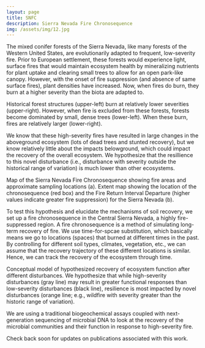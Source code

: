```yaml
---
layout: page
title: SNFC
description: Sierra Nevada Fire Chronosequence
img: /assets/img/12.jpg
---
```


The mixed conifer forests of the Sierra Nevada, like many forests of the Western United States, are evolutionarily adapted to frequent, low-severity fire. Prior to European settlement, these forests would experience light, surface fires that would maintain ecosystem health by mineralizing nutrients for plant uptake and clearing small trees to allow for an open park-like canopy. However, with the onset of fire suppression (and absence of same surface fires), plant densities have increased. Now, when fires do burn, they burn at a higher severity than the biota are adapted to. 
<div class="img_row">
    <img class="col three left" src="{{ site.baseurl }}/assets/img/fig2.jpg" alt="" title="Forest structure affects fire severity"/>
</div>
<div class="col three caption">
    Historical forest structures (upper-left) burn at relatively lower severities (upper-right). However, when fire is excluded from these forests, forests become dominated by small, dense trees (lower-left). When these burn, fires are relatively larger (lower-right). 
</div>

We know that these high-severity fires have resulted in large changes in the aboveground ecosystem (lots of dead trees and stunted recovery), but we know relatively little about the impacts belowground, which could impact the recovery of the overall ecosystem. We hypothesize that the resillience to this novel disturbance (i.e., disturbance with severity outside the historical range of variation) is much lower than other ecosystems.
<div class="img_row">
    <img class="col three left" src="{{ site.baseurl }}/assets/img/fig1.jpg" alt="" title="Map of the Sierra Nevada Fire Chronosequence"/>
</div>
<div class="col three caption">
    Map of the Sierra Nevada Fire Chronosequence showing fire areas and approximate sampling locations (a). Extent map showing the location of the chronosequence (red box) and the Fire Return Interval Departure (higher values indicate greater fire suppression) for the Sierra Nevada (b).
</div>

To test this hypothesis and elucidate the mechanisms of soil recovery, we set up a fire chronosequence in the Central Sierra Nevada, a highly fire-suppressed region. A fire chronosequence is a method of simulating long-term recovery of fire. We use time-for-spcae substitution, which basically means we go to locations (spaces) that burned at different times in the past. By controlling for different soil types, climates, vegetation, etc., we can assume that the recovery trajectory of these different locations is similar. Hence, we can track the recovery of the ecosystem through time.
<div class="img_row">
    <img class="col three left" src="{{ site.baseurl }}/assets/img/map.tif" alt="" title="Hypothesized model"/>
</div>
<div class="col three caption">
    Conceptual model of hypothesized recovery of ecosystem function after different disturbances. We hypothesize that while high-severity disturbances (gray line) may result in greater functional responses than low-severity disturbances (black line), resilience is most impacted by novel disturbances (orange line; e.g., wildfire with severity greater than the historic range of variation).
</div>

We are using a traditional biogeochemical assays coupled with next-generation sequencing of microbial DNA to look at the recovery of the microbial communities and their function in response to high-severity fire.

Check back soon for updates on publications associated with this work.
